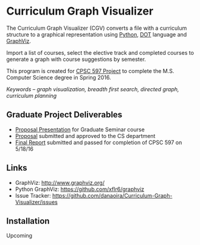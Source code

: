 # Curriculum Graph Visualizer

The Curriculum Graph Visualizer (CGV) converts a file with a curriculum structure to a graphical representation using [Python](https://www.python.org/), [DOT](http://www.graphviz.org/doc/info/lang.html) language and [GraphViz](http://www.graphviz.org/).

Import a list of courses, select the elective track and completed courses to generate a graph with course suggestions by semester.

This program is created for [CPSC 597 Project](http://www.fullerton.edu/ecs/cs/_resources/pdf/CS_ProjGuidelines.pdf) to complete the M.S. Computer Science degree in Spring 2016.

*Keywords – graph visualization, breadth first search, directed graph, curriculum planning*

## Graduate Project Deliverables
* [Proposal Presentation](https://github.com/danaoira/Curriculum-Graph-Visualizer/blob/master/proposal/Proposal%20Presentation.pptx?raw=true) for Graduate Seminar course
* [Proposal](https://github.com/danaoira/Curriculum-Graph-Visualizer/blob/master/proposal/Proposal%20Report.pdf) submitted and approved to the CS department
* [Final Report](https://github.com/danaoira/CurriculumGraphVisualizer/blob/master/deliverables/Final%20Report.pdf) submitted and passed for completion of CPSC 597 on 5/18/16

## Links
* GraphViz: http://www.graphviz.org/
* Python GraphViz: https://github.com/xflr6/graphviz
* Issue Tracker: https://github.com/danaoira/Curriculum-Graph-Visualizer/issues

## Installation

Upcoming
